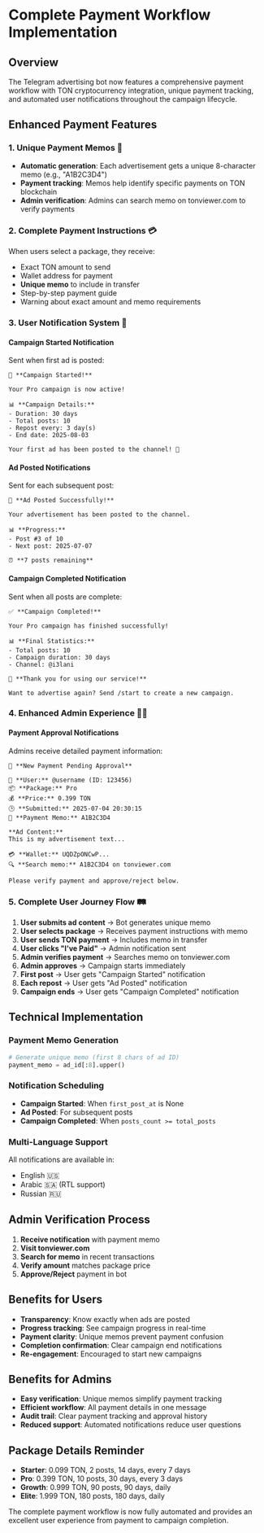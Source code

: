 # Complete Payment Workflow Implementation

## Overview
The Telegram advertising bot now features a comprehensive payment workflow with TON cryptocurrency integration, unique payment tracking, and automated user notifications throughout the campaign lifecycle.

## Enhanced Payment Features

### 1. Unique Payment Memos 🔖
- **Automatic generation**: Each advertisement gets a unique 8-character memo (e.g., "A1B2C3D4")
- **Payment tracking**: Memos help identify specific payments on TON blockchain
- **Admin verification**: Admins can search memo on tonviewer.com to verify payments

### 2. Complete Payment Instructions 💳
When users select a package, they receive:
- Exact TON amount to send
- Wallet address for payment
- **Unique memo** to include in transfer
- Step-by-step payment guide
- Warning about exact amount and memo requirements

### 3. User Notification System 📱

#### Campaign Started Notification
Sent when first ad is posted:
```
🚀 **Campaign Started!**

Your Pro campaign is now active!

📊 **Campaign Details:**
- Duration: 30 days
- Total posts: 10
- Repost every: 3 day(s)
- End date: 2025-08-03

Your first ad has been posted to the channel! 🎯
```

#### Ad Posted Notifications
Sent for each subsequent post:
```
📢 **Ad Posted Successfully!**

Your advertisement has been posted to the channel.

📊 **Progress:**
- Post #3 of 10
- Next post: 2025-07-07

⏰ **7 posts remaining**
```

#### Campaign Completed Notification
Sent when all posts are complete:
```
✅ **Campaign Completed!**

Your Pro campaign has finished successfully!

📊 **Final Statistics:**
- Total posts: 10
- Campaign duration: 30 days
- Channel: @i3lani

🎯 **Thank you for using our service!**

Want to advertise again? Send /start to create a new campaign.
```

### 4. Enhanced Admin Experience 👨‍💼

#### Payment Approval Notifications
Admins receive detailed payment information:
```
🔔 **New Payment Pending Approval**

👤 **User:** @username (ID: 123456)
📦 **Package:** Pro
💰 **Price:** 0.399 TON
🕒 **Submitted:** 2025-07-04 20:30:15
🔖 **Payment Memo:** A1B2C3D4

**Ad Content:**
This is my advertisement text...

💳 **Wallet:** UQDZpONCwP...
🔍 **Search memo:** A1B2C3D4 on tonviewer.com

Please verify payment and approve/reject below.
```

### 5. Complete User Journey Flow 🛤️

1. **User submits ad content** → Bot generates unique memo
2. **User selects package** → Receives payment instructions with memo
3. **User sends TON payment** → Includes memo in transfer
4. **User clicks "I've Paid"** → Admin notification sent
5. **Admin verifies payment** → Searches memo on tonviewer.com
6. **Admin approves** → Campaign starts immediately
7. **First post** → User gets "Campaign Started" notification
8. **Each repost** → User gets "Ad Posted" notification
9. **Campaign ends** → User gets "Campaign Completed" notification

## Technical Implementation

### Payment Memo Generation
```python
# Generate unique memo (first 8 chars of ad ID)
payment_memo = ad_id[:8].upper()
```

### Notification Scheduling
- **Campaign Started**: When `first_post_at` is None
- **Ad Posted**: For subsequent posts
- **Campaign Completed**: When `posts_count >= total_posts`

### Multi-Language Support
All notifications are available in:
- English 🇺🇸
- Arabic 🇸🇦 (RTL support)
- Russian 🇷🇺

## Admin Verification Process

1. **Receive notification** with payment memo
2. **Visit tonviewer.com** 
3. **Search for memo** in recent transactions
4. **Verify amount** matches package price
5. **Approve/Reject** payment in bot

## Benefits for Users

- **Transparency**: Know exactly when ads are posted
- **Progress tracking**: See campaign progress in real-time
- **Payment clarity**: Unique memos prevent payment confusion
- **Completion confirmation**: Clear campaign end notifications
- **Re-engagement**: Encouraged to start new campaigns

## Benefits for Admins

- **Easy verification**: Unique memos simplify payment tracking
- **Efficient workflow**: All payment details in one message
- **Audit trail**: Clear payment tracking and approval history
- **Reduced support**: Automated notifications reduce user questions

## Package Details Reminder

- **Starter**: 0.099 TON, 2 posts, 14 days, every 7 days
- **Pro**: 0.399 TON, 10 posts, 30 days, every 3 days  
- **Growth**: 0.999 TON, 90 posts, 90 days, daily
- **Elite**: 1.999 TON, 180 posts, 180 days, daily

The complete payment workflow is now fully automated and provides an excellent user experience from payment to campaign completion.